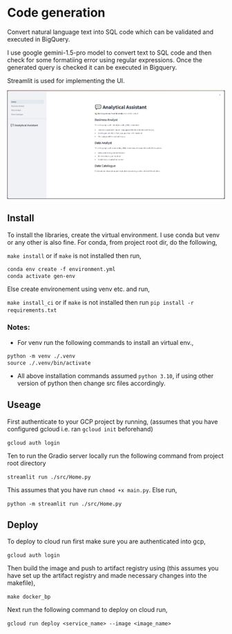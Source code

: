 # Code generation
Convert natural language text into SQL code which can be validated and executed in BigQuery.

I use google gemini-1.5-pro model to convert text to SQL code and then check for some formatiing error using regular expressions. Once the generated query is checked it can be executed in Bigquery.

Streamlit is used for implementing the UI.

![Home page](/assets/home.png "Home page")

## Install
To install the libraries, create the virtual environment. I use conda but venv or any other is also fine. For conda, from project root dir, do the following,

`make install` or if `make` is not installed then run,
```
conda env create -f environment.yml
conda activate gen-env
```

Else create environement using venv etc. and run,

`make install_ci` or if `make` is not installed then run `pip install -r requirements.txt`

 ### Notes:
  - For venv run the following commands to install an virtual env.,
  ```
  python -m venv ./.venv
  source ./.venv/bin/activate

  ```
  - All above installation commands assumed `python 3.10`, if using other version of python then change src files accordingly.
## Useage
First authenticate to your GCP project by running, (assumes that you have configured gcloud i.e. ran `gcloud init` beforehand)

`gcloud auth login`

Ten to run the Gradio server locally run the following command from project root directory

`streamlit run ./src/Home.py`

This assumes that you have run `chmod +x main.py`. Else run,

`python -m streamlit run ./src/Home.py`

## Deploy
To deploy to cloud run first make sure you are authenticated into gcp,

`gcloud auth login`

Then build the image and push to artifact registry using (this assumes you have set up the artifact registry and made necessary changes into the makefile),

`make docker_bp`

Next run the following command to deploy on cloud run,

`gcloud run deploy <service_name> --image <image_name>`

